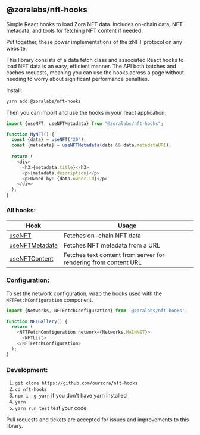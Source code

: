 ## @zoralabs/nft-hooks

Simple React hooks to load Zora NFT data. Includes on-chain data, NFT metadata, and tools for fetching NFT content if needed.

Put together, these power implementations of the zNFT protocol on any website.

This library consists of a data fetch class and associated React hooks to load NFT data is an easy, efficient manner. The API both batches and caches requests, meaning you can use the hooks across a page without needing to worry about significant performance penalties.


Install:
```bash
yarn add @zoralabs/nft-hooks
```

Then you can import and use the hooks in your react application:

```ts
import {useNFT, useNFTMetadata} from "@zoralabs/nft-hooks";

function MyNFT() {
  const {data} = useNFT("20");
  const {metadata} = useNFTMetadata(data && data.metadataURI);
  
  return (
    <div>
      <h3>{metadata.title}</h3>
      <p>{metadata.description}</p>
      <p>Owned by: {data.owner.id}</p>
    </div>
  );
}
```

### All hooks:

| Hook | Usage |
| -- | -- |
| [useNFT](docs/useNFT.md) | Fetches on-chain NFT data |
| [useNFTMetadata](docs/useNFTMetadata.md) | Fetches NFT metadata from a URL |
| [useNFTContent](docs/useNFTContent.md) | Fetches text content from server for rendering from content URL |

### Configuration:

To set the network configuration, wrap the hooks used with the `NFTFetchConfiguration` component.

```ts
import {Networks, NFTFetchConfiguration} from '@zoralabs/nft-hooks';

function NFTGallery() {
  return (
    <NFTFetchConfiguration network={Networks.MAINNET}>
      <NFTList>
    </NFTFetchConfiguration>
  );
}
```

### Development:

1. `git clone https://github.com/ourzora/nft-hooks`
2. `cd nft-hooks`
3. `npm i -g yarn` if you don't have yarn installed
4. `yarn`
5. `yarn run test` test your code

Pull requests and tickets are accepted for issues and improvements
to this library.